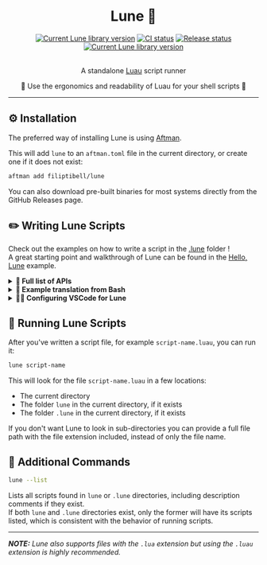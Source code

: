 <!-- markdownlint-disable MD033 -->
<!-- markdownlint-disable MD041 -->

<div align="center">
	<h1> Lune 🌙 </h1>

<div align="center">
	<a href="https://crates.io/crates/lune"><img src="https://img.shields.io/crates/v/lune.svg?label=Version" alt="Current Lune library version" /></a>
	<a href="https://github.com/filiptibell/lune/actions"><img src="https://shields.io/endpoint?url=https://badges.readysetplay.io/workflow/filiptibell/lune/ci.yaml" alt="CI status" /></a>
	<a href="https://github.com/filiptibell/lune/actions"><img src="https://shields.io/endpoint?url=https://badges.readysetplay.io/workflow/filiptibell/lune/release.yaml" alt="Release status" /></a>
	<a href="https://github.com/filiptibell/lune/blob/main/LICENSE.txt"><img src="https://img.shields.io/github/license/filiptibell/lune.svg?label=License&color=informational" alt="Current Lune library version" /></a>
</div>

<br />

A standalone <a href="https://luau-lang.org">Luau</a> script runner

🚀 Use the ergonomics and readability of Luau for your shell scripts 🚀

</div>

<hr />

## ⚙️ Installation

The preferred way of installing Lune is using [Aftman](https://github.com/lpghatguy/aftman).

This will add `lune` to an `aftman.toml` file in the current directory, or create one if it does not exist:

```sh
aftman add filiptibell/lune
```

You can also download pre-built binaries for most systems directly from the GitHub Releases page.

## ✏️ Writing Lune Scripts

Check out the examples on how to write a script in the [.lune](.lune) folder ! <br>
A great starting point and walkthrough of Lune can be found in the [Hello, Lune](.lune/hello_lune.luau) example.

<details>
<summary><b>🔎 Full list of APIs</b></summary>

<details>
<summary><b>console</b> - Logging & formatting</summary>

```lua
type console = {
	resetColor: () -> (),
	setColor: (color: "black" | "red" | "green" | "yellow" | "blue" | "purple" | "cyan" | "white") -> (),
	resetStyle: () -> (),
	setStyle: (color: "bold" | "dim") -> (),
	format: (...any) -> (string),
	log: (...any) -> (),
	info: (...any) -> (),
	warn: (...any) -> (),
	error: (...any) -> (),
}
```

</details>

<details>
<summary><b>fs</b> - Filesystem</summary>

```lua
type fs = {
	readFile: (path: string) -> string,
	readDir: (path: string) -> { string },
	writeFile: (path: string, contents: string) -> (),
	writeDir: (path: string) -> (),
	removeFile: (path: string) -> (),
	removeDir: (path: string) -> (),
	isFile: (path: string) -> boolean,
	isDir: (path: string) -> boolean,
}
```

</details>

<details>
<summary><b>net</b> - Networking</summary>

```lua
type net = {
	request: (config: string | {
		url: string,
		method: ("GET" | "POST" | "PUT" | "DELETE" | "HEAD" | "OPTIONS" | "PATCH")?,
		headers: { [string]: string }?,
		body: string?,
	}) -> {
		ok: boolean,
		statusCode: number,
		statusMessage: string,
		headers: { [string]: string },
		body: string,
	},
	jsonEncode: (value: any, pretty: boolean?) -> string,
	jsonDecode: (encoded: string) -> any,
}
```

</details>

<details>
<summary><b>process</b> - Current process & child processes</summary>

```lua
type process = {
	args: { string },
	env: { [string]: string? },
	exit: (code: number?) -> (),
	spawn: (program: string, params: { string }?) -> {
		ok: boolean,
		code: number,
		stdout: string,
		stderr: string,
	},
}
```

</details>

<details>
<summary><b>task</b> - Task scheduler & thread spawning</summary>

```lua
type task = {
	cancel: (thread: thread) -> (),
	defer: <T...>(functionOrThread: thread | (T...) -> (...any), T...) -> thread,
	delay: <T...>(duration: number?, functionOrThread: thread | (T...) -> (...any), T...) -> thread,
	spawn: <T...>(functionOrThread: thread | (T...) -> (...any), T...) -> thread,
	wait: (duration: number?) -> (number),
}
```

</details>

</details>

<details>
<summary><b>🔀 Example translation from Bash</b></summary>

```bash
#!/bin/bash
VALID=true
COUNT=1
while [ $VALID ]
do
    echo $COUNT
    if [ $COUNT -eq 5 ];
    then
        break
    fi
    ((COUNT++))
done
```

**_With Lune & Luau:_**

```lua
local valid = true
local count = 1
while valid do
    print(count)
    if count == 5 then
        break
    end
    count += 1
end
```

</details>

<details>
<summary><b>🧑‍💻 Configuring VSCode for Lune</b></summary>

Lune puts developer experience first, and as such provides type definitions and configurations for several tools out of the box.

<details>
<summary>Luau LSP</summary>

1. Use `lune --download-luau-types` to download Luau types (`luneTypes.d.luau`) to the current directory
2. Set your definition files setting to include `luneTypes.d.luau`
3. Set the require mode setting to `relativeToFile`

An example of these settings can be found in the [.vscode](.vscode) folder in this repository

</details>

<details>

<summary>Selene</summary>

1. Use `lune --download-selene-types` to download Selene types (`lune.yml`) to the current directory
2. Use either `std = "luau+lune"`, or `std = "roblox+lune"` if your project also contains Roblox-specific code, in your `selene.toml` configuration file

</details>
<br>

**_NOTE:_** _It is highly recommended to add any type definition files to your `.gitignore` and to only download them using these commands, since this guarantees that you have type definitions compatible with your installed version of Lune._

</details>

## 🏃 Running Lune Scripts

After you've written a script file, for example `script-name.luau`, you can run it:

```sh
lune script-name
```

This will look for the file `script-name.luau` in a few locations:

- The current directory
- The folder `lune` in the current directory, if it exists
- The folder `.lune` in the current directory, if it exists

If you don't want Lune to look in sub-directories you can provide a full file path with the file extension included, instead of only the file name. <br>

## 💭 Additional Commands

```sh
lune --list
```

Lists all scripts found in `lune` or `.lune` directories, including description comments if they exist. <br>
If both `lune` and `.lune` directories exist, only the former will have its scripts listed, which is consistent with the behavior of running scripts.

---

**_NOTE:_** _Lune also supports files with the `.lua` extension but using the `.luau` extension is highly recommended._
